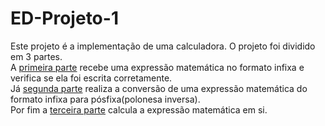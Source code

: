 # ED-Projeto-1
Este projeto é a implementação de uma calculadora. O projeto foi dividido em 3 partes.<br/>
A [primeira parte](projeto1_p1.c) recebe uma expressão matemática no formato infixa e verifica se ela foi escrita corretamente.<br/>
Já [segunda parte](projeto1_p2.c) realiza a conversão de uma expressão matemática do formato infixa para pósfixa(polonesa inversa).<br/>
Por fim a [terceira parte](projeto1_p3.c) calcula a expressão matemática em si.
